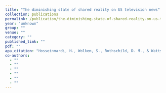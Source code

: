 ```yaml
---
title: "The diminishing state of shared reality on US television news"
collection: publications
permalink: /publication/the-diminishing-state-of-shared-reality-on-us-television-news
year: "unknown"
group: ""
venue: ""
category: ""
published_link: ""
pdf: ""
apa_citation: "Hosseinmardi, H., Wolken, S., Rothschild, D. M., & Watts, D. J. (2023). The diminishing state of shared reality on US television news. arXiv preprint arXiv:2310.18863."
co-authors:
  - ""
  - ""
  - ""
  - ""
  - ""
  - ""
---
```

